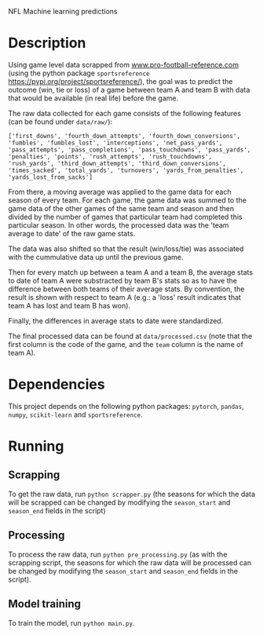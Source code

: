 NFL Machine learning predictions

# Description
Using game level data scrapped from www.pro-football-reference.com (using the python package `sportsreference` https://pypi.org/project/sportsreference/), the goal was to predict the outcome (win, tie or loss) of a game between team A and team B with data that would be available (in real life) before the game. 

The raw data collected for each game consists of the following features (can be found under `data/raw/`):
```
['first_downs', 'fourth_down_attempts', 'fourth_down_conversions', 'fumbles', 'fumbles_lost', 'interceptions', 'net_pass_yards', 'pass_attempts', 'pass_completions', 'pass_touchdowns', 'pass_yards', 'penalties', 'points', 'rush_attempts', 'rush_touchdowns', 'rush_yards', 'third_down_attempts', 'third_down_conversions', 'times_sacked', 'total_yards', 'turnovers', 'yards_from_penalties', 'yards_lost_from_sacks']
```

From there, a moving average was applied to the game data for each season of every team. For each game, the game data was summed to the game data of the other games of the same team and season and then divided by the number of games that particular team had completed this particular season. In other words, the processed data was the 'team average to date' of the raw game stats. 

The data was also shifted so that the result (win/loss/tie) was associated with the cummulative data up until the previous game.

Then for every match up between a team A and a team B, the average stats to date of team A were substracted by team B's stats so as to have the difference between both teams of their average stats. By convention, the result is shown with respect to team A (e.g.: a 'loss' result indicates that team A has lost and team B has won).

Finally, the differences in average stats to date were standardized.

The final processed data can be found at `data/processed.csv` (note that the first column is the code of the game, and the `team` column is the name of team A).

# Dependencies
This project depends on the following python packages: `pytorch`, `pandas`, `numpy`, `scikit-learn` and `sportsreference`.

# Running
## Scrapping
To get the raw data, run `python scrapper.py` (the seasons for which the data will be scrapped can be changed by modifying the `season_start` and `season_end` fields in the script)

## Processing
To process the raw data, run `python pre_processing.py` (as with the scrapping script, the seasons for which the raw data will be processed can be changed by modifying the `season_start` and `season_end` fields in the script).

## Model training
To train the model, run `python main.py`.